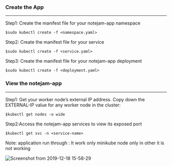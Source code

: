 
### Create the App
***
Step1: Create the manifest file for your notejam-app namespace
```
$sudo kubectl create -f <namespace.yaml>
```

Step2: Create the manifest file for your service
```
$sudo kubectl create -f <service.yaml>
```

Step3: Create the manifest file for your notejam-app deployment
```
$sudo kubectl create -f <deployment.yaml> 
```

### View the notejam-app
***
Step1: Get your worker node’s external IP address. Copy down the EXTERNAL-IP value for any worker node in the cluster:
```
$kubectl get nodes -o wide
```

Step2:Access the notejam-app services to view its exposed port 
```
$kubectl get svc -n <service-name>
```
Note: application run through <clusterIP>:<port>
 It work only minikube node only in other it is not working 

![Screenshot from 2019-12-18 15-58-29](https://user-images.githubusercontent.com/54974563/71540861-1b5a3d80-2976-11ea-9a79-475ef3a3f313.png)


